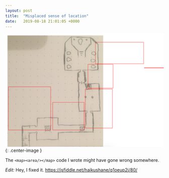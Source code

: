 ```yaml
---
layout: post
title:  "Misplaced sense of location"
date:   2019-08-18 21:01:05 +0000
---
```


![Misplaced](/assets/misaligned_map.png){: .center-image }

The `<map><area/></map>` code I wrote might have gone wrong somewhere.

*Edit:* Hey, I fixed it. https://jsfiddle.net/haikushane/q1oeup2j/80/
